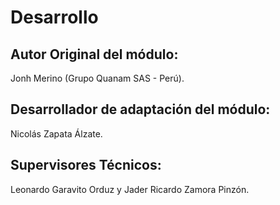 Desarrollo
==============================
## Autor Original del módulo:
Jonh Merino (Grupo Quanam SAS - Perú).
## Desarrollador de adaptación del módulo:
Nicolás Zapata Álzate.
## Supervisores Técnicos: 
Leonardo Garavito Orduz y Jader Ricardo Zamora Pinzón.